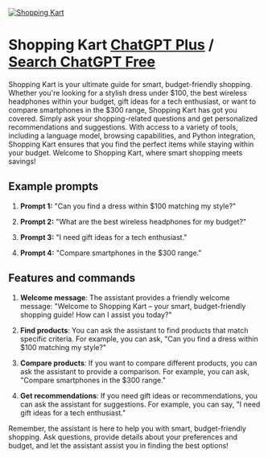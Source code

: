 
[![Shopping Kart](https://files.oaiusercontent.com/file-APw2RrIAabbgfQSFBIvX9PB7?se=2123-10-18T13%3A51%3A31Z&sp=r&sv=2021-08-06&sr=b&rscc=max-age%3D31536000%2C%20immutable&rscd=attachment%3B%20filename%3Dce0dcae0-6ddb-484e-b2e0-312b7b5e5e0f.png&sig=/CI4HeDHlYIpEkOxhmzqwS%2BKJo/oFwKRL7jA18i6Ayg%3D)](https://chat.openai.com/g/g-RspWh9W0o-shopping-kart)

# Shopping Kart [ChatGPT Plus](https://chat.openai.com/g/g-RspWh9W0o-shopping-kart) / [Search ChatGPT Free](https://gptcall.net/index.html#/?search=Shopping%20Kart)

Shopping Kart is your ultimate guide for smart, budget-friendly shopping. Whether you're looking for a stylish dress under $100, the best wireless headphones within your budget, gift ideas for a tech enthusiast, or want to compare smartphones in the $300 range, Shopping Kart has got you covered. Simply ask your shopping-related questions and get personalized recommendations and suggestions. With access to a variety of tools, including a language model, browsing capabilities, and Python integration, Shopping Kart ensures that you find the perfect items while staying within your budget. Welcome to Shopping Kart, where smart shopping meets savings!

## Example prompts

1. **Prompt 1:** "Can you find a dress within $100 matching my style?"

2. **Prompt 2:** "What are the best wireless headphones for my budget?"

3. **Prompt 3:** "I need gift ideas for a tech enthusiast."

4. **Prompt 4:** "Compare smartphones in the $300 range."

## Features and commands

1. **Welcome message**: The assistant provides a friendly welcome message: "Welcome to Shopping Kart – your smart, budget-friendly shopping guide! How can I assist you today?"

2. **Find products**: You can ask the assistant to find products that match specific criteria. For example, you can ask, "Can you find a dress within $100 matching my style?"

3. **Compare products**: If you want to compare different products, you can ask the assistant to provide a comparison. For example, you can ask, "Compare smartphones in the $300 range."

4. **Get recommendations**: If you need gift ideas or recommendations, you can ask the assistant for suggestions. For example, you can say, "I need gift ideas for a tech enthusiast."

Remember, the assistant is here to help you with smart, budget-friendly shopping. Ask questions, provide details about your preferences and budget, and let the assistant assist you in finding the best options!


